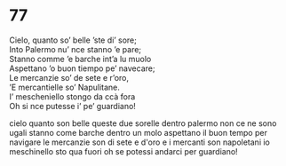 # 77
  
Cielo, quanto so’ belle ’ste di’ sore;  
Into Palermo nu’ nce stanno ’e pare;  
Stanno comme ’e barche int’a lu muolo  
Aspettano ’o buon tiempo pe’ navecare;  
Le mercanzie so’ de sete e r’oro,  
’E mercantielle so’ Napulitane.  
I’ mescheniello stongo da ccà fora  
Oh si nce putesse i’ pe’ guardiano!

cielo quanto son belle queste due sorelle
dentro palermo non ce ne sono ugali
stanno come barche dentro un molo
aspettano il buon tempo per navigare
le mercanzie son di sete e d'oro
e i mercanti son napoletani
io meschinello sto qua fuori
oh se potessi andarci per guardiano!
